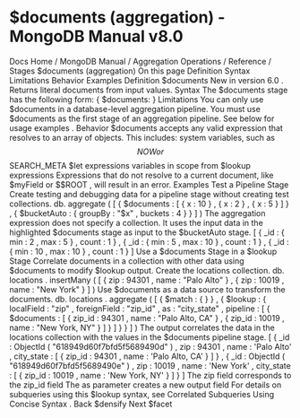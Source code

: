 # $documents (aggregation) - MongoDB Manual v8.0


Docs Home / MongoDB Manual / Aggregation Operations / Reference / Stages $documents (aggregation) On this page Definition Syntax Limitations Behavior Examples Definition $documents New in version 6.0 . Returns literal documents from input values. Syntax The $documents stage has the following form: { $documents: <expression> } Limitations You can only use $documents in a database-level aggregation
pipeline. You must use $documents as the first stage of an aggregation
pipeline. See below for usage examples . Behavior $documents accepts any valid expression that resolves to an
array of objects. This includes: system variables, such as $$NOW or $$SEARCH_META $let expressions variables in scope from $lookup expressions Expressions that do not resolve to a current document, like $myField or $$ROOT , will result in an error. Examples Test a Pipeline Stage Create testing and debugging data for a pipeline stage without creating
test collections. db. aggregate ( [ { $documents : [ { x : 10 } , { x : 2 } , { x : 5 } ] } , { $bucketAuto : { groupBy : "$x" , buckets : 4 } } ] ) The aggregation expression does not
specify a collection. It uses the input data in the highlighted $documents stage as input to the $bucketAuto stage. [ { _id : { min : 2 , max : 5 } , count : 1 } , { _id : { min : 5 , max : 10 } , count : 1 } , { _id : { min : 10 , max : 10 } , count : 1 } ] Use a $documents Stage in a $lookup Stage Correlate documents in a collection with other data using $documents to modify $lookup output. Create the locations collection. db. locations . insertMany ( [ { zip : 94301 , name : "Palo Alto" } , { zip : 10019 , name : "New York" } ] ) Use $documents as a data source to transform the documents. db. locations . aggregate ( [ { $match : { } } , { $lookup : { localField : "zip" , foreignField : "zip_id" , as : "city_state" , pipeline : [ { $documents : [ { zip_id : 94301 , name : "Palo Alto, CA" } , { zip_id : 10019 , name : "New York, NY" } ] } ] } } ] ) The output correlates the data in the locations collection with the
values in the $documents pipeline stage. [ { _id : ObjectId ( "618949d60f7bfd5f5689490d" ) , zip : 94301 , name : 'Palo Alto' , city_state : [ { zip_id : 94301 , name : 'Palo Alto, CA' } ] } , { _id : ObjectId ( "618949d60f7bfd5f5689490e" ) , zip : 10019 , name : 'New York' , city_state : [ { zip_id : 10019 , name : 'New York, NY' } ] } ] The zip field corresponds to the zip_id field The as parameter creates a new output field For details on subqueries using this $lookup syntax, see Correlated Subqueries Using Concise Syntax . Back $densify Next $facet
